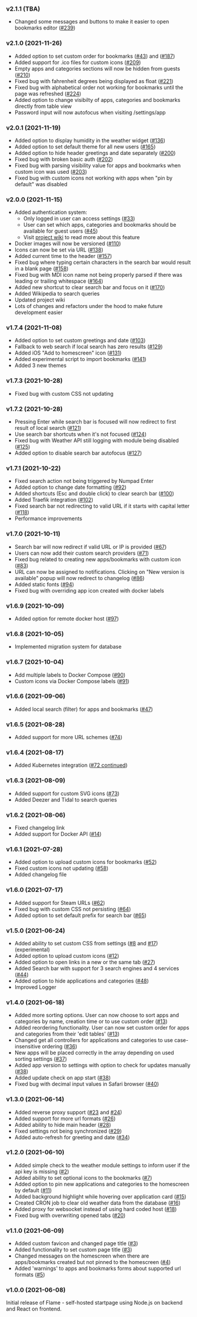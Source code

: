 ### v2.1.1 (TBA)
- Changed some messages and buttons to make it easier to open bookmarks editor ([#239](https://github.com/pawelmalak/flame/issues/239))

### v2.1.0 (2021-11-26)
- Added option to set custom order for bookmarks ([#43](https://github.com/pawelmalak/flame/issues/43)) and ([#187](https://github.com/pawelmalak/flame/issues/187))
- Added support for .ico files for custom icons ([#209](https://github.com/pawelmalak/flame/issues/209))
- Empty apps and categories sections will now be hidden from guests ([#210](https://github.com/pawelmalak/flame/issues/210))
- Fixed bug with fahrenheit degrees being displayed as float ([#221](https://github.com/pawelmalak/flame/issues/221))
- Fixed bug with alphabetical order not working for bookmarks until the page was refreshed ([#224](https://github.com/pawelmalak/flame/issues/224))
- Added option to change visibilty of apps, categories and bookmarks directly from table view
- Password input will now autofocus when visiting /settings/app

### v2.0.1 (2021-11-19)
- Added option to display humidity in the weather widget ([#136](https://github.com/pawelmalak/flame/issues/136))
- Added option to set default theme for all new users ([#165](https://github.com/pawelmalak/flame/issues/165))
- Added option to hide header greetings and date separately ([#200](https://github.com/pawelmalak/flame/issues/200))
- Fixed bug with broken basic auth ([#202](https://github.com/pawelmalak/flame/issues/202))
- Fixed bug with parsing visibility value for apps and bookmarks when custom icon was used ([#203](https://github.com/pawelmalak/flame/issues/203))
- Fixed bug with custom icons not working with apps when "pin by default" was disabled

### v2.0.0 (2021-11-15)
- Added authentication system:
  - Only logged in user can access settings ([#33](https://github.com/pawelmalak/flame/issues/33))
  - User can set which apps, categories and bookmarks should be available for guest users ([#45](https://github.com/pawelmalak/flame/issues/45))
  - Visit [project wiki](https://github.com/pawelmalak/flame/wiki/Authentication) to read more about this feature
- Docker images will now be versioned ([#110](https://github.com/pawelmalak/flame/issues/110))
- Icons can now be set via URL ([#138](https://github.com/pawelmalak/flame/issues/138))
- Added current time to the header ([#157](https://github.com/pawelmalak/flame/issues/157))
- Fixed bug where typing certain characters in the search bar would result in a blank page ([#158](https://github.com/pawelmalak/flame/issues/158))
- Fixed bug with MDI icon name not being properly parsed if there was leading or trailing whitespace ([#164](https://github.com/pawelmalak/flame/issues/164))
- Added new shortcut to clear search bar and focus on it ([#170](https://github.com/pawelmalak/flame/issues/170))
- Added Wikipedia to search queries
- Updated project wiki
- Lots of changes and refactors under the hood to make future development easier

### v1.7.4 (2021-11-08)
- Added option to set custom greetings and date ([#103](https://github.com/pawelmalak/flame/issues/103))
- Fallback to web search if local search has zero results ([#129](https://github.com/pawelmalak/flame/issues/129))
- Added iOS "Add to homescreen" icon ([#131](https://github.com/pawelmalak/flame/issues/131))
- Added experimental script to import bookmarks ([#141](https://github.com/pawelmalak/flame/issues/141))
- Added 3 new themes

### v1.7.3 (2021-10-28)
- Fixed bug with custom CSS not updating

### v1.7.2 (2021-10-28)
- Pressing Enter while search bar is focused will now redirect to first result of local search ([#121](https://github.com/pawelmalak/flame/issues/121))
- Use search bar shortcuts when it's not focused ([#124](https://github.com/pawelmalak/flame/issues/124))
- Fixed bug with Weather API still logging with module being disabled ([#125](https://github.com/pawelmalak/flame/issues/125))
- Added option to disable search bar autofocus ([#127](https://github.com/pawelmalak/flame/issues/127))

### v1.7.1 (2021-10-22)
- Fixed search action not being triggered by Numpad Enter
- Added option to change date formatting ([#92](https://github.com/pawelmalak/flame/issues/92))
- Added shortcuts (Esc and double click) to clear search bar ([#100](https://github.com/pawelmalak/flame/issues/100))
- Added Traefik integration ([#102](https://github.com/pawelmalak/flame/issues/102))
- Fixed search bar not redirecting to valid URL if it starts with capital letter ([#118](https://github.com/pawelmalak/flame/issues/118))
- Performance improvements

### v1.7.0 (2021-10-11)
- Search bar will now redirect if valid URL or IP is provided ([#67](https://github.com/pawelmalak/flame/issues/67))
- Users can now add their custom search providers ([#71](https://github.com/pawelmalak/flame/issues/71))
- Fixed bug related to creating new apps/bookmarks with custom icon ([#83](https://github.com/pawelmalak/flame/issues/83))
- URL can now be assigned to notifications. Clicking on "New version is available" popup will now redirect to changelog ([#86](https://github.com/pawelmalak/flame/issues/86))
- Added static fonts ([#94](https://github.com/pawelmalak/flame/issues/94))
- Fixed bug with overriding app icon created with docker labels

### v1.6.9 (2021-10-09)
- Added option for remote docker host ([#97](https://github.com/pawelmalak/flame/issues/97))

### v1.6.8 (2021-10-05)
- Implemented migration system for database

### v1.6.7 (2021-10-04)
- Add multiple labels to Docker Compose ([#90](https://github.com/pawelmalak/flame/issues/90))
- Custom icons via Docker Compose labels ([#91](https://github.com/pawelmalak/flame/issues/91))

### v1.6.6 (2021-09-06)
- Added local search (filter) for apps and bookmarks ([#47](https://github.com/pawelmalak/flame/issues/47))

### v1.6.5 (2021-08-28)
- Added support for more URL schemes ([#74](https://github.com/pawelmalak/flame/issues/74))

### v1.6.4 (2021-08-17)
- Added Kubernetes integration ([#72 continued](https://github.com/pawelmalak/flame/issues/72))

### v1.6.3 (2021-08-09)
- Added support for custom SVG icons ([#73](https://github.com/pawelmalak/flame/issues/73))
- Added Deezer and Tidal to search queries

### v1.6.2 (2021-08-06)
- Fixed changelog link
- Added support for Docker API ([#14](https://github.com/pawelmalak/flame/issues/14))

### v1.6.1 (2021-07-28)
- Added option to upload custom icons for bookmarks ([#52](https://github.com/pawelmalak/flame/issues/52))
- Fixed custom icons not updating ([#58](https://github.com/pawelmalak/flame/issues/58))
- Added changelog file

### v1.6.0 (2021-07-17)
- Added support for Steam URLs ([#62](https://github.com/pawelmalak/flame/issues/62))
- Fixed bug with custom CSS not persisting ([#64](https://github.com/pawelmalak/flame/issues/64))
- Added option to set default prefix for search bar ([#65](https://github.com/pawelmalak/flame/issues/65))

### v1.5.0 (2021-06-24)
- Added ability to set custom CSS from settings ([#8](https://github.com/pawelmalak/flame/issues/8) and [#17](https://github.com/pawelmalak/flame/issues/17)) (experimental)
- Added option to upload custom icons ([#12](https://github.com/pawelmalak/flame/issues/12))
- Added option to open links in a new or the same tab ([#27](https://github.com/pawelmalak/flame/issues/27))
- Added Search bar with support for 3 search engines and 4 services ([#44](https://github.com/pawelmalak/flame/issues/44))
- Added option to hide applications and categories ([#48](https://github.com/pawelmalak/flame/issues/48))
- Improved Logger

### v1.4.0 (2021-06-18)
- Added more sorting options. User can now choose to sort apps and categories by name, creation time or to use custom order ([#13](https://github.com/pawelmalak/flame/issues/13))
- Added reordering functionality. User can now set custom order for apps and categories from their 'edit tables' ([#13](https://github.com/pawelmalak/flame/issues/13))
- Changed get all controllers for applications and categories to use case-insensitive ordering ([#36](https://github.com/pawelmalak/flame/issues/36))
- New apps will be placed correctly in the array depending on used sorting settings ([#37](https://github.com/pawelmalak/flame/issues/37))
- Added app version to settings with option to check for updates manually ([#38](https://github.com/pawelmalak/flame/issues/38))
- Added update check on app start ([#38](https://github.com/pawelmalak/flame/issues/38))
- Fixed bug with decimal input values in Safari browser ([#40](https://github.com/pawelmalak/flame/issues/40))

### v1.3.0 (2021-06-14)
- Added reverse proxy support ([#23](https://github.com/pawelmalak/flame/issues/23) and [#24](https://github.com/pawelmalak/flame/issues/24))
- Added support for more url formats ([#26](https://github.com/pawelmalak/flame/issues/26))
- Added ability to hide main header ([#28](https://github.com/pawelmalak/flame/issues/28))
- Fixed settings not being synchronized ([#29](https://github.com/pawelmalak/flame/issues/29))
- Added auto-refresh for greeting and date ([#34](https://github.com/pawelmalak/flame/issues/34))

### v1.2.0 (2021-06-10)
- Added simple check to the weather module settings to inform user if the api key is missing ([#2](https://github.com/pawelmalak/flame/issues/2))
- Added ability to set optional icons to the bookmarks ([#7](https://github.com/pawelmalak/flame/issues/7))
- Added option to pin new applications and categories to the homescreen by default ([#11](https://github.com/pawelmalak/flame/issues/11))
- Added background highlight while hovering over application card ([#15](https://github.com/pawelmalak/flame/issues/15))
- Created CRON job to clear old weather data from the database ([#16](https://github.com/pawelmalak/flame/issues/16))
- Added proxy for websocket instead of using hard coded host ([#18](https://github.com/pawelmalak/flame/issues/18))
- Fixed bug with overwriting opened tabs ([#20](https://github.com/pawelmalak/flame/issues/20))

### v1.1.0 (2021-06-09)
- Added custom favicon and changed page title ([#3](https://github.com/pawelmalak/flame/issues/3))
- Added functionality to set custom page title ([#3](https://github.com/pawelmalak/flame/issues/3))
- Changed messages on the homescreen when there are apps/bookmarks created but not pinned to the homescreen ([#4](https://github.com/pawelmalak/flame/issues/4))
- Added 'warnings' to apps and bookmarks forms about supported url formats ([#5](https://github.com/pawelmalak/flame/issues/5))

### v1.0.0 (2021-06-08)
Initial release of Flame - self-hosted startpage using Node.js on backend and React on frontend.
